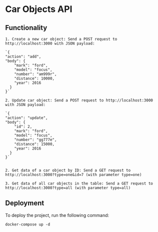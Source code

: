 # Car Objects API

## Functionality

    1. Create a new car object: Send a POST request to http://localhost:3000 with JSON payload:
    
    `{
    "action": "add",
    "body": {
        "mark": "ford",
        "model": "focus",
        "number": "am999r",
        "distance": 10000,
        "year": 2016
      }
    }`

    2. Update car object: Send a POST request to http://localhost:3000 with JSON payload:

    `{
    "action": "update",
    "body": {
        "id": 2,
        "mark": "ford",
        "model": "focus",
        "number": "gg777e",
        "distance": 15000,
        "year": 2016
      }
    }` 


    2. Get data of a car object by ID: Send a GET request to http://localhost:3000?type=one&id=7 (with parameter type=one)

    3. Get data of all car objects in the table: Send a GET request to http://localhost:3000?type=all (with parameter type=all)

## Deployment

To deploy the project, run the following command:

`docker-compose up -d`

